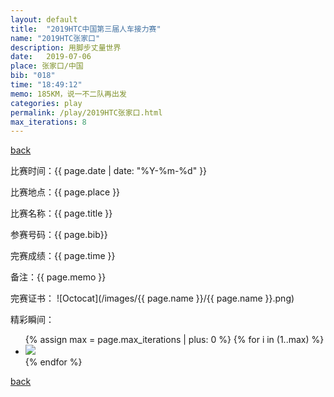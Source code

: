 ```yaml
---
layout: default
title:  "2019HTC中国第三届人车接力赛"
name: "2019HTC张家口"
description: 用脚步丈量世界
date:   2019-07-06
place: 张家口/中国
bib: "018"
time: "18:49:12"
memo: 185KM，说一不二队再出发
categories: play
permalink: /play/2019HTC张家口.html
max_iterations: 8
---
```

[back](/play)

比赛时间：{{ page.date | date: "%Y-%m-%d" }}

比赛地点：{{ page.place }}

比赛名称：{{ page.title }}

参赛号码：{{ page.bib}}

完赛成绩：{{ page.time }}

备注：{{ page.memo }}

完赛证书：
![Octocat](/images/{{ page.name }}/{{ page.name }}.png)

精彩瞬间：
<ul>
{% assign max = page.max_iterations | plus: 0 %}
{% for i in (1..max) %}
    <li><img src="/images/{{ page.name }}/{{ page.name }}-{{ i }}.jpeg"></li>
{% endfor %}
</ul>

[back](/play)